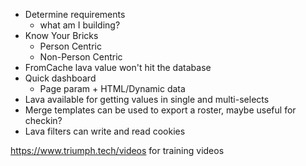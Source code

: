  - Determine requirements
	- what am I building?
- Know Your Bricks
	-  Person Centric
	- Non-Person Centric
- FromCache lava value won't hit the database
- Quick dashboard
	- Page param + HTML/Dynamic data 
- Lava available for getting values in single and multi-selects
- Merge templates can be used to export a roster, maybe useful for checkin?
- Lava filters can write and read cookies

https://www.triumph.tech/videos for training videos
